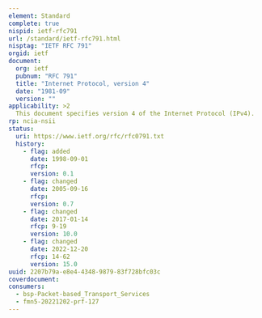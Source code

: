 ```yaml
---
element: Standard
complete: true
nispid: ietf-rfc791
url: /standard/ietf-rfc791.html
nisptag: "IETF RFC 791"
orgid: ietf
document:
  org: ietf
  pubnum: "RFC 791"
  title: "Internet Protocol, version 4"
  date: "1981-09"
  version: ""
applicability: >2
  This document specifies version 4 of the Internet Protocol (IPv4).
rp: ncia-nsii
status:
  uri: https://www.ietf.org/rfc/rfc0791.txt
  history: 
    - flag: added
      date: 1998-09-01
      rfcp: 
      version: 0.1
    - flag: changed
      date: 2005-09-16
      rfcp: 
      version: 0.7
    - flag: changed
      date: 2017-01-14
      rfcp: 9-19
      version: 10.0
    - flag: changed
      date: 2022-12-20
      rfcp: 14-62
      version: 15.0
uuid: 2207b79a-e8e4-4348-9879-83f728bfc03c
coverdocument:
consumers:
  - bsp-Packet-based_Transport_Services
  - fmn5-20221202-prf-127
---
```

